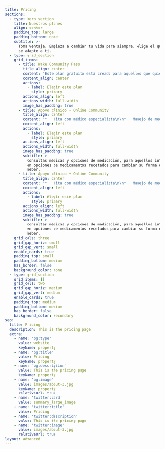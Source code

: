 ```yaml
---
title: Pricing
sections:
  - type: hero_section
    title: Nuestros planes
    align: center
    padding_top: large
    padding_bottom: none
    subtitle: >-
      Toma ventaja. Empieza a cambiar tu vida para siempre, elige el que mejor
      se adapte a ti.
  - type: grid_section
    grid_items:
      - title: Wake Community Pass
        title_align: center
        content: "Este plan gratuito está creado para aquellos que quieren mejorar su calidad de vida a través de la comunidad de Wake en la cual serán inspirados por otras personas que tienen el mismo objetivo. Tendrás acceso a: Una comunidad digital 24/7 con contenido editorial creado por nuestros expertos en mindfulness, medicina, psicología, yoga, adicciones y contenido curado por ellos. Acceso a eventos privados, tienda en línea, webinars, forums, live chats, tips y testimonios. Ademas, podrás comprar módulos o clases al ser miembro.\_\n\nPrecio: Gratis \n"
        content_align: center
        actions:
          - label: Elegir este plan
            style: primary
        actions_align: left
        actions_width: full-width
        image_has_padding: true
      - title: Apoyo clínico + Online Community
        title_align: center
        content: "*   Cita con médico especialista\n\n*   Manejo de medicamentos\n\n*   Acceso a Wake University\n\n*   Introducción a Mindfulness\n\nPago mensual: $2,000 mxn\_\n"
        content_align: left
        actions:
          - label: Elegir este plan
            style: primary
        actions_align: left
        actions_width: full-width
        image_has_padding: true
        subtitle: >-
          Consultas médicas y opciones de medicación, para aquellos interesados
          ​​en opciones de medicamentos recetados para cambiar su forma de
          beber.
      - title: Apoyo clínico + Online Community
        title_align: center
        content: "*   Cita con médico especialista\n\n*   Manejo de medicamentos\n\n*   Acceso a Wake University\n\n*   Introducción a Mindfulness\n\nPago mensual: $2,000 mxn\_\n"
        content_align: left
        actions:
          - label: Elegir este plan
            style: primary
        actions_align: left
        actions_width: full-width
        image_has_padding: true
        subtitle: >-
          Consultas médicas y opciones de medicación, para aquellos interesados
          ​​en opciones de medicamentos recetados para cambiar su forma de
          beber.
    grid_cols: three
    grid_gap_horiz: small
    grid_gap_vert: small
    enable_cards: true
    padding_top: small
    padding_bottom: medium
    has_border: false
    background_color: none
  - type: grid_section
    grid_items: []
    grid_cols: two
    grid_gap_horiz: medium
    grid_gap_vert: medium
    enable_cards: true
    padding_top: medium
    padding_bottom: medium
    has_border: false
    background_color: secondary
seo:
  title: Pricing
  description: This is the pricing page
  extra:
    - name: 'og:type'
      value: website
      keyName: property
    - name: 'og:title'
      value: Pricing
      keyName: property
    - name: 'og:description'
      value: This is the pricing page
      keyName: property
    - name: 'og:image'
      value: images/about-3.jpg
      keyName: property
      relativeUrl: true
    - name: 'twitter:card'
      value: summary_large_image
    - name: 'twitter:title'
      value: Pricing
    - name: 'twitter:description'
      value: This is the pricing page
    - name: 'twitter:image'
      value: images/about-3.jpg
      relativeUrl: true
layout: advanced
---
```

